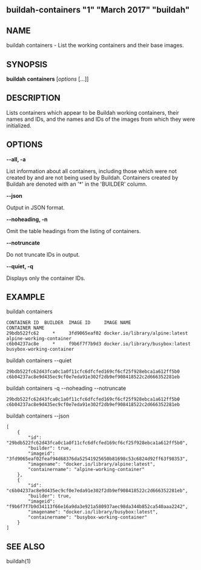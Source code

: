 ## buildah-containers "1" "March 2017" "buildah"

## NAME
buildah containers - List the working containers and their base images.

## SYNOPSIS
**buildah** **containers** [*options* [...]]

## DESCRIPTION
Lists containers which appear to be Buildah working containers, their names and
IDs, and the names and IDs of the images from which they were initialized.

## OPTIONS

**--all, -a**

List information about all containers, including those which were not created
by and are not being used by Buildah.  Containers created by Buildah are
denoted with an '*' in the 'BUILDER' column.

**--json**

Output in JSON format.

**--noheading, -n**

Omit the table headings from the listing of containers.

**--notruncate**

Do not truncate IDs in output.

**--quiet, -q**

Displays only the container IDs.

## EXAMPLE

buildah containers
```
CONTAINER ID  BUILDER  IMAGE ID     IMAGE NAME                       CONTAINER NAME
29bdb522fc62     *     3fd9065eaf02 docker.io/library/alpine:latest  alpine-working-container
c6b04237ac8e     *     f9b6f7f7b9d3 docker.io/library/busybox:latest busybox-working-container
```

buildah containers --quiet
```
29bdb522fc62d43fca0c1a0f11cfc6dfcfed169cf6cf25f928ebca1a612ff5b0
c6b04237ac8e9d435ec9cf0e7eda91e302f2db9ef908418522c2d666352281eb
```

buildah containers -q --noheading --notruncate
```
29bdb522fc62d43fca0c1a0f11cfc6dfcfed169cf6cf25f928ebca1a612ff5b0
c6b04237ac8e9d435ec9cf0e7eda91e302f2db9ef908418522c2d666352281eb
```

buildah containers --json
```
[
    {
        "id": "29bdb522fc62d43fca0c1a0f11cfc6dfcfed169cf6cf25f928ebca1a612ff5b0",
        "builder": true,
        "imageid": "3fd9065eaf02feaf94d68376da52541925650b81698c53c6824d92ff63f98353",
        "imagename": "docker.io/library/alpine:latest",
        "containername": "alpine-working-container"
    },
    {
        "id": "c6b04237ac8e9d435ec9cf0e7eda91e302f2db9ef908418522c2d666352281eb",
        "builder": true,
        "imageid": "f9b6f7f7b9d34113f66e16a9da3e921a580937aec98da344b852ca540aaa2242",
        "imagename": "docker.io/library/busybox:latest",
        "containername": "busybox-working-container"
    }
]
```

## SEE ALSO
buildah(1)

